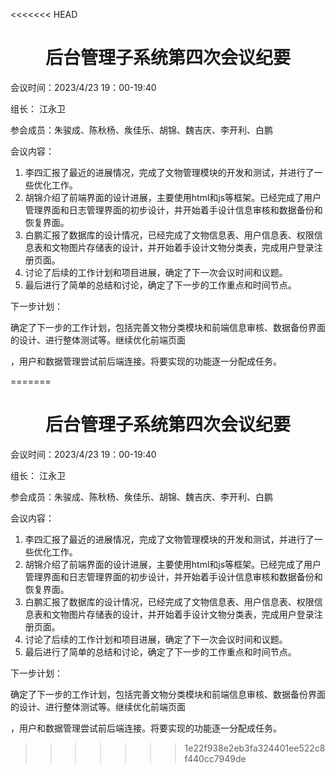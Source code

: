 <<<<<<< HEAD
​    

<h1 align = "center">后台管理子系统第四次会议纪要</h1>

会议时间：2023/4/23    19：00-19:40

组长：  江永卫

参会成员：朱骏成、陈秋杨、矦佳乐、胡锦、魏吉庆、李开利、白鹏

会议内容：

1. 李四汇报了最近的进展情况，完成了文物管理模块的开发和测试，并进行了一些优化工作。
2. 胡锦介绍了前端界面的设计进展，主要使用html和js等框架。已经完成了用户管理界面和日志管理界面的初步设计，并开始着手设计信息审核和数据备份和恢复界面。
3. 白鹏汇报了数据库的设计情况，已经完成了文物信息表、用户信息表、权限信息表和文物图片存储表的设计，并开始着手设计文物分类表，完成用户登录注册页面。
4. 讨论了后续的工作计划和项目进展，确定了下一次会议时间和议题。
5. 最后进行了简单的总结和讨论，确定了下一步的工作重点和时间节点。

下一步计划：

确定了下一步的工作计划，包括完善文物分类模块和前端信息审核、数据备份界面的设计、进行整体测试等。继续优化前端页面

，用户和数据管理尝试前后端连接。将要实现的功能逐一分配成任务。



 
=======
​    

<h1 align = "center">后台管理子系统第四次会议纪要</h1>

会议时间：2023/4/23    19：00-19:40

组长：  江永卫

参会成员：朱骏成、陈秋杨、矦佳乐、胡锦、魏吉庆、李开利、白鹏

会议内容：

1. 李四汇报了最近的进展情况，完成了文物管理模块的开发和测试，并进行了一些优化工作。
2. 胡锦介绍了前端界面的设计进展，主要使用html和js等框架。已经完成了用户管理界面和日志管理界面的初步设计，并开始着手设计信息审核和数据备份和恢复界面。
3. 白鹏汇报了数据库的设计情况，已经完成了文物信息表、用户信息表、权限信息表和文物图片存储表的设计，并开始着手设计文物分类表，完成用户登录注册页面。
4. 讨论了后续的工作计划和项目进展，确定了下一次会议时间和议题。
5. 最后进行了简单的总结和讨论，确定了下一步的工作重点和时间节点。

下一步计划：

确定了下一步的工作计划，包括完善文物分类模块和前端信息审核、数据备份界面的设计、进行整体测试等。继续优化前端页面

，用户和数据管理尝试前后端连接。将要实现的功能逐一分配成任务。



 
>>>>>>> 1e22f938e2eb3fa324401ee522c8f440cc7949de
